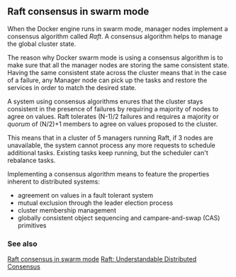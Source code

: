 ## Raft consensus in swarm mode

When the Docker engine runs in swarm mode, manager nodes implement a consensus algorithm called _Raft_. A consensus algorithm helps to manage the global cluster state.

The reason why Docker swarm mode is using a consensus algorithm is to make sure that all the manager nodes are storing the same consistent state. Having the same consistent state across the cluster means that in the case of a failure, any Manager node can pick up the tasks and restore the services in order to match the desired state.

A system using consensus algorithms enures that the cluster stays consistent in the presence of failures by requiring a majority of nodes to agree on values. Raft tolerates (N-1)/2 failures and requires a majority or _quorum_ of (N/2)+1 members to agree on values proposed to the cluster.

This means that in a cluster of 5 managers running Raft, if 3 nodes are unavailable, the system cannot process any more requests to schedule additional tasks. Existing tasks keep running, but the scheduler can't rebalance tasks.

Implementing a consensus algorithm means to feature the properties inherent to distributed systems:
* agreement on values in a fault tolerant system
* mutual exclusion through the leader election process
* cluster membership management
* globally consistent object sequencing and campare-and-swap (CAS) primitives

### See also
[Raft consensus in swarm mode](https://docs.docker.com/engine/swarm/raft/)
[Raft: Understandable Distributed Consensus](http://thesecretlivesofdata.com/raft/)
